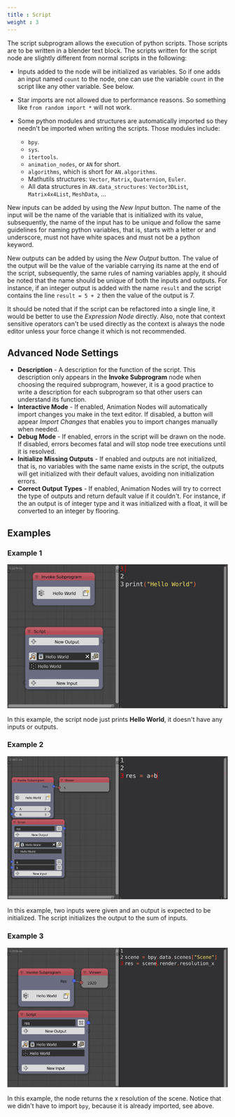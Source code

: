 ```yaml
---
title : Script
weight : 3
---
```


The script subprogram allows the execution of python scripts. Those
scripts are to be written in a blender text block. The scripts written
for the script node are slightly different from normal scripts in the
following:

- Inputs added to the node will be initialized as variables. So if one
    adds an input named `count` to the node, one can use the variable
    `count` in the script like any other variable. See below.

- Star imports are not allowed due to performance reasons. So
    something like `from random import *` will not work.

- Some python modules and structures are automatically imported so
    they needn't be imported when writing the scripts. Those modules
    include:
    
  - `bpy`.
  - `sys`.
  - `itertools`.
  - `animation_nodes`, or `AN` for short.
  - `algorithms`, which is short for `AN.algorithms`.
  - Mathutils structures: `Vector`, `Matrix`, `Quaternion`,
      `Euler`.
  - All data structures in `AN.data_structures`: `Vector3DList`,
      `Matrix4x4List`, `MeshData`, ...

New inputs can be added by using the *New Input* button. The name of the
input will be the name of the variable that is initialized with its
value, subsequently, the name of the input has to be unique and follow
the same guidelines for naming python variables, that is, starts with a
letter or and underscore, must not have white spaces and must not be a
python keyword.

New outputs can be added by using the *New Output* button. The value of
the output will be the value of the variable carrying its name at the
end of the script, subsequently, the same rules of naming variables
apply, it should be noted that the name should be unique of both the
inputs and outputs. For instance, if an integer output is added with the
name `result` and the script contains the line `result = 5 + 2` then the
value of the output is 7.

It should be noted that if the script can be refactored into a single
line, it would be better to use the *Expression Node* directly. Also,
note that context sensitive operators can't be used directly as the
context is always the node editor unless your force change it which is
not recommended.

## Advanced Node Settings

- **Description** - A description for the function of the script. This
    description only appears in the **Invoke Subprogram** node when
    choosing the required subprogram, however, it is a good practice to
    write a description for each subprogram so that other users can
    understand its function.
- **Interactive Mode** - If enabled, Animation Nodes will
    automatically import changes you make in the text editor. If
    disabled, a button will appear *Import Changes* that enables you to
    import changes manually when needed.
- **Debug Mode** - If enabled, errors in the script will be drawn on
    the node. If disabled, errors becomes fatal and will stop node tree
    executions until it is resolved.
- **Initialize Missing Outputs** - If enabled and outputs are not
    initialized, that is, no variables with the same name exists in the
    script, the outputs will get initialized with their default values,
    avoiding non initialization errors.
- **Correct Output Types** - If enabled, Animation Nodes will try to
    correct the type of outputs and return default value if it couldn't.
    For instance, if the an output is of integer type and it was
    initialized with a float, it will be converted to an integer by
    flooring.

## Examples

### Example 1

![image](script_example1.png)

In this example, the script node just prints **Hello World**, it doesn't
have any inputs or outputs.

### Example 2

![image](script_example2.png)

In this example, two inputs were given and an output is expected to be
initialized. The script initializes the output to the sum of inputs.

### Example 3

![image](script_example3.png)

In this example, the node returns the x resolution of the scene. Notice
that we didn't have to import `bpy`, because it is already imported, see
above.
